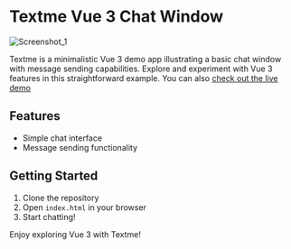 # Textme Vue 3 Chat Window
![Screenshot_1](https://github.com/alnahian2003/textme/assets/61485238/3b5b399e-812e-4e46-b535-9250c283165a)

Textme is a minimalistic Vue 3 demo app illustrating a basic chat window with message sending capabilities. Explore and experiment with Vue 3 features in this straightforward example. You can also [check out the live demo](https://alnahian2003.github.io/textme)

## Features
- Simple chat interface
- Message sending functionality

## Getting Started
1. Clone the repository
2. Open `index.html` in your browser
3. Start chatting!

Enjoy exploring Vue 3 with Textme!
